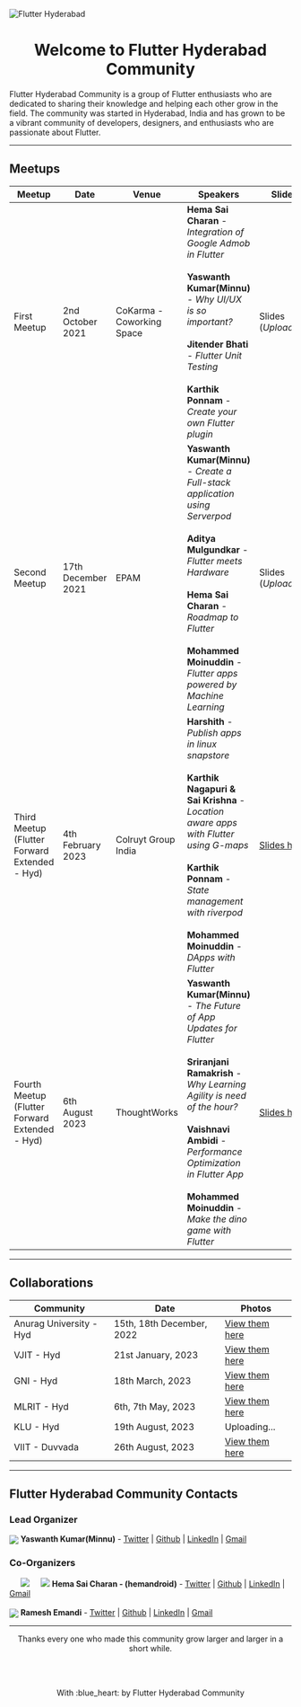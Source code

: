 ![Flutter Hyderabad](https://user-images.githubusercontent.com/35523357/220132728-31fc036f-09f8-4c18-a12a-4d176021757c.png)

<h1 align="center"> Welcome to Flutter Hyderabad Community </h1>

Flutter Hyderabad Community is a group of Flutter enthusiasts who are dedicated to sharing their knowledge and helping each other grow in the field. The community was started in Hyderabad, India and has grown to be a vibrant community of developers, designers, and enthusiasts who are passionate about Flutter.

---

<!-- All meetups conducted -->

## Meetups

| Meetup | Date | Venue | Speakers | Slides | Photos |
| ------ | ---- | ----- | -------- | ------ | ------ |
| First Meetup | 2nd October 2021 | CoKarma - Coworking Space | **Hema Sai Charan** - _Integration of Google Admob in Flutter_<br><br>**Yaswanth Kumar(Minnu)** - _Why UI/UX is so important?_<br><br>**Jitender Bhati** - _Flutter Unit Testing_<br><br>**Karthik Ponnam** - _Create your own Flutter plugin_ | Slides (_Uploading_) | _Uploading..._ |
| Second Meetup | 17th December 2021 | EPAM | **Yaswanth Kumar(Minnu)** - _Create a Full-stack application using Serverpod_<br><br>**Aditya Mulgundkar** - _Flutter meets Hardware_<br><br>**Hema Sai Charan** - _Roadmap to Flutter_<br><br>**Mohammed Moinuddin** - _Flutter apps powered by Machine Learning_ | Slides (_Uploading_) | _Uploading..._ |
| Third Meetup (Flutter Forward Extended - Hyd) | 4th February 2023 | Colruyt Group India | **Harshith** - _Publish apps in linux snapstore_<br><br>**Karthik Nagapuri & Sai Krishna** - _Location aware apps with Flutter using G-maps_<br><br>**Karthik Ponnam** - _State management with riverpod_<br><br>**Mohammed Moinuddin** - _DApps with Flutter_ | [Slides here](https://drive.google.com/drive/folders/1dSHVluH3z-Z1HH80G3IF6FCUanSImkDL?usp=share_link) | [Check out here](https://drive.google.com/drive/folders/15hyhczQ31Hb5gK-5zyrDVF7eQEDKXJ1Z?usp=share_link) |
| Fourth Meetup (Flutter Forward Extended - Hyd) | 6th August 2023 | ThoughtWorks | **Yaswanth Kumar(Minnu)** - _The Future of App Updates for Flutter_<br><br>**Sriranjani Ramakrish** - _Why Learning Agility is need of the hour?_<br><br>**Vaishnavi Ambidi** - _Performance Optimization in Flutter App_<br><br>**Mohammed Moinuddin** - _Make the dino game with Flutter_ | [Slides here](https://drive.google.com/drive/folders/1AMwuJJnsNeyNStl6YMhb23eKysE9FTRp?usp=sharing) | [Check out here](https://drive.google.com/drive/folders/1XzE2DWbk3iF_d_HEWUqeuO8IOOGQV1T_?usp=sharing) |

---

<!-- Collaborations -->

## Collaborations

| Community | Date | Photos |
| --------- | ---- | -------- |
| Anurag University - Hyd | 15th, 18th December, 2022 | [View them here](https://drive.google.com/drive/folders/1bPYpu0kvFvU0_0W7PjXORsYOinwfPPjR?usp=sharing) |
| VJIT - Hyd | 21st January, 2023 | [View them here](https://drive.google.com/drive/folders/1BrFNmS62Htt3ac59QdL8myIIBWf7JZQG?usp=sharing) |
| GNI - Hyd | 18th March, 2023 | [View them here](https://drive.google.com/drive/folders/1Ak7-drhE-kDZ10Oyq67HOlQJNspAbDmg?usp=sharing) |
| MLRIT - Hyd | 6th, 7th May, 2023 | [View them here](https://drive.google.com/drive/folders/16dcllC9QjbLU62mnkCG5H0A9CApQxm3i?usp=sharing) |
| KLU - Hyd | 19th August, 2023 | Uploading... |
| VIIT - Duvvada | 26th August, 2023 | [View them here](https://drive.google.com/drive/folders/1UTOBWL6BywUwDIwqGWGpY9NbpcKA4DXH?usp=sharing) |

---

<!-- Flutter Hyderabad Community contacts -->

## Flutter Hyderabad Community Contacts

### Lead Organizer
<tr>
    <td><img align="center" src="https://images.weserv.nl/?url=avatars.githubusercontent.com/u/35523357?v=4&h=50&w=50&fit=cover&mask=circle&maxage=7d"></td>
    <td>
        <b>Yaswanth Kumar(Minnu)</b> - <a href="https://twitter.com/minnu1031">Twitter</a> | <a href="https://github.com/yahu1031">Github</a> | <a href="https://linkedin.com/in/minnu-1031">LinkedIn</a> | <a href="mailto:hi2minnu@gmail.com">Gmail</a>
    </td>
</tr>

<br>

### Co-Organizers

<tr>
    <td><img align="left" src="https://images.weserv.nl/?url=avatars.githubusercontent.com/u/12004982?v=4&h=50&w=50&fit=cover&mask=circle&maxage=7d" hspace="20"></td>
    <td><img src="https://images.weserv.nl/?url=user-images.githubusercontent.com/114855672/220170880-5574c9f8-895b-4c82-a157-02f5772fdf05.png&h=70&fit=cover&a=attention"></td>
    <td>
        <b>Hema Sai Charan - (hemandroid)</b> - <a href="https://twitter.com/hemandroid">Twitter</a> | <a href="https://github.com/hemandroid">Github</a> | <a href="https://linkedin.com/in/hemandroid">LinkedIn</a> | <a href="mailto:hscharan2010@gmail.com">Gmail</a>
    </td>
</tr>

<br>
<br>

<tr>
    <td><img align="center" src="https://images.weserv.nl/?url=avatars.githubusercontent.com/u/1458075?v=4&h=50&w=50&fit=cover&mask=circle&maxage=7d"></td>
    <td>
        <b>Ramesh Emandi</b> - <a href="https://twitter.com/_ramesh_emandi_">Twitter</a> | <a href="https://github.com/ramesh-emandi">Github</a> | <a href="https://linkedin.com/in/rameshemandi">LinkedIn</a> | <a href="mailto:eramesh6@gmail.com">Gmail</a>
    </td>
</tr>

---

<p align="center">Thanks every one who made this community grow larger and larger in a short while.</p>
<br>
<br>
<p align="center">With :blue_heart: by Flutter Hyderabad Community</p>
